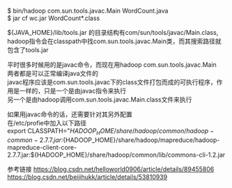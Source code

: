 $ bin/hadoop com.sun.tools.javac.Main WordCount.java      
$ jar cf wc.jar WordCount*.class      

${JAVA_HOME}/lib/tools.jar 的目录结构有com/sun/tools/javac/Main.class,
hadoop指令会在classpath中找com.sun.tools.javac.Main类，而其搜索路径就包含了tools.jar   

平时很多时候用的是javac命令，而现在用hadoop com.sun.tools.javac.Main    
两者都是可以正常编译java文件的   
javac程序应该是com.sun.tools.javac下的class文件打包而成的可执行程序，作用是一样的，只是一个是由javac指令来执行    
另一个是由hadoop调用com.sun.tools.javac.Main.class文件来执行    

如果用javac命令的话，还需要针对其另外配置   
在/etc/profie中加入以下路径     
      export CLASSPATH="${HADOOP_HOME}/share/hadoop/common/hadoop-common- 2.7.7.jar:${HADOOP_HOME}/share/hadoop/mapreduce/hadoop-mapreduce-client-core-2.7.7.jar:${HADOOP_HOME}/share/hadoop/common/lib/commons-cli-1.2.jar
      
      
 
 参考链接
 https://blog.csdn.net/helloworld0906/article/details/89455806      
 https://blog.csdn.net/beijihukk/article/details/53810939    
